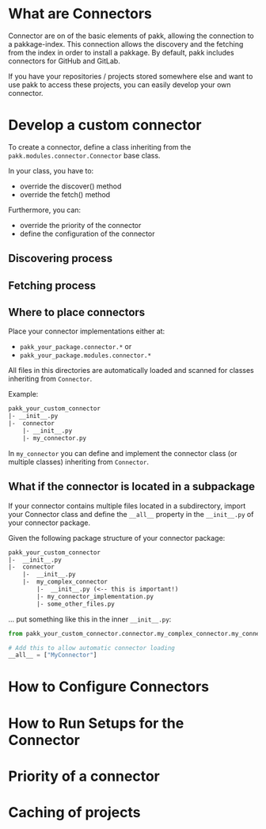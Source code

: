 # What are Connectors

Connector are on of the basic elements of pakk, allowing the connection to a pakkage-index.
This connection allows the discovery and the fetching from the index in order to install a pakkage.
By default, pakk includes connectors for GitHub and GitLab.

If you have your repositories / projects stored somewhere else and want to use pakk to access these projects, you can easily develop your own connector.

# Develop a custom connector

To create a connector, define a class inheriting from the `pakk.modules.connector.Connector` base class.

In your class, you have to:
- override the discover() method
- override the fetch() method

Furthermore, you can:
- override the priority of the connector
- define the configuration of the connector

## Discovering process



## Fetching process



## Where to place connectors

Place your connector implementations either at:
- `pakk_your_package.connector.*` or
- `pakk_your_package.modules.connector.*`

All files in this directories are automatically loaded and scanned for classes inheriting from `Connector`.

Example:
```txt
pakk_your_custom_connector
|- __init__.py
|-  connector
    |- __init__.py
    |- my_connector.py
```

In `my_connector` you can define and implement the connector class (or multiple classes) inheriting from `Connector`.

## What if the connector is located in a subpackage

If your connector contains multiple files located in a subdirectory, import your Connector class and define the `__all__` property in the `__init__.py` of your connector package.

Given the following package structure of your connector package:
```txt
pakk_your_custom_connector
|-  __init__.py
|-  connector
    |-  __init__.py
    |-  my_complex_connector
        |-  __init__.py (<-- this is important!)
        |- my_connector_implementation.py
        |- some_other_files.py
```

... put something like this in the inner `__init__.py`:
```python
from pakk_your_custom_connector.connector.my_complex_connector.my_connector_implementation import MyConnector

# Add this to allow automatic connector loading
__all__ = ["MyConnector"]
```


# How to Configure Connectors

# How to Run Setups for the Connector

# Priority of a connector

# Caching of projects
